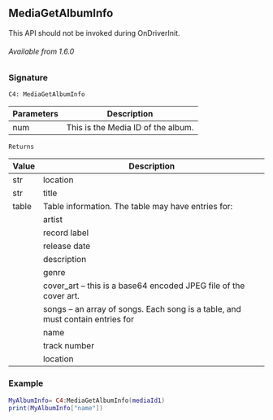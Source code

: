 ## MediaGetAlbumInfo

This API should not be invoked during OnDriverInit.

###### Available from 1.6.0


### Signature

`C4: MediaGetAlbumInfo`


| Parameters | Description |
| --- | --- |
| num | This is the Media ID of the album. |


`Returns`

| Value | Description |
| --- | --- |
| str | location |
| str  | title |
| table | Table information. The table may have entries for:
| | artist |
| | record label |
| | release date |
| | description |
| | genre |
| | cover\_art – this is a base64 encoded JPEG file of the cover art. |
| | songs – an array of songs. Each song is a table, and must contain entries for |
| | name |
| | track number |
| | location |


### Example

```lua
MyAlbumInfo= C4:MediaGetAlbumInfo(mediaId1)
print(MyAlbumInfo["name"])
```